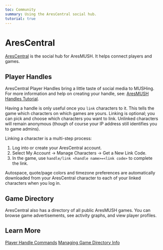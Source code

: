 ```yaml
---
toc: Community
summary: Using the AresCentral social hub.
tutorial: true
---
```

# AresCentral

[AresCentral](http://arescentral.aresmush.com/) is the social hub for AresMUSH.  It helps connect players and games.

## Player Handles

AresCentral Player Handles bring a little taste of social media to MUSHing. For more information and help on creating your handle, see: [AresMUSH Handles Tutorial](http://aresmush.com/handles/).

Having a handle is only useful once you `link` characters to it.  This tells the game which characters on which games are yours.  Linking is optional; you can pick and choose which characters you want to link.  Unlinked characters will remain anonymous (though of course your IP address still identifies you to game admins).

Linking a character is a multi-step process:

1. Log into or create your AresCentral account.
2. Select My Account -> Manage Characters -> Get a New Link Code.
3. In the game, use `handle/link <handle name>=<link code>` to complete the link.

Autospace, quote/page colors and timezone preferences are automatically downloaded from your AresCentral character to each of your linked characters when you log in.

## Game Directory

AresCentral also has a directory of all public AresMUSH games.  You can browse game advertisements, see activity graphs, and view player profiles.

## Learn More

[Player Handle Commands](/tutorials/handles)
[Managing Game Directory Info](/tutorials/game_directory)
